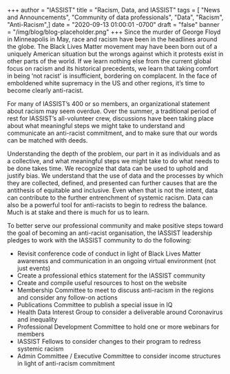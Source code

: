 +++
author = "IASSIST"
title = "Racism, Data, and IASSIST"
tags = [ "News and Announcements", "Community of data professionals", "Data", "Racism", "Anti-Racism",]
date = "2020-09-13 01:00:01 -0700"
draft = "false"
banner = "/img/blog/blog-placeholder.png"
+++
Since the murder of George Floyd in Minneapolis in May, race and racism have been in the headlines around the globe. The Black Lives Matter movement may have been born out of a uniquely American situation but the wrongs against which it protests exist in other parts of the world. If we learn nothing else from the current global focus on racism and its historical precedents, we learn that taking comfort in being ‘not racist’ is insufficient, bordering on complacent. In the face of emboldened white supremacy in the US and other regions, it’s time to become clearly anti-racist. 

For many of IASSIST’s 400 or so members, an organizational statement about racism may seem overdue. Over the summer, a traditional period of rest for IASSIST’s all-volunteer crew, discussions have been taking place about what meaningful steps we might take to understand and communicate an anti-racist commitment, and to make sure that our words can be matched with deeds. 

Understanding the depth of the problem, our part in it as individuals and as a collective, and what meaningful steps we might take to do what needs to be done takes time. We recognize that data can be used to uphold and justify bias. We understand that the use of data and the processes by which they are collected, defined, and presented can further causes that are the antithesis of equitable and inclusive. Even when that is not the intent, data can contribute to the further entrenchment of systemic racism. Data can also be a powerful tool for anti-racists to begin to redress the balance. Much is at stake and there is much for us to learn.

To better serve our professional community and make positive steps toward the goal of becoming an anti-racist organisation, the IASSIST leadership pledges to work with the IASSIST community to do the following:

- Revisit conference code of conduct in light of Black Lives Matter awareness and communication in an ongoing virtual environment (not just events)
- Create a professional ethics statement for the IASSIST community 
- Create and compile useful resources to host on the website 
- Membership Committee to meet to discuss anti-racism in the regions and consider any follow-on actions
- Publications Committee to publish a special issue in IQ
- Health Data Interest Group to consider a deliverable around Coronavirus and inequality
- Professional Development Committee to hold one or more webinars for members
- IASSIST Fellows to consider changes to their program to redress systemic racism
- Admin Committee / Executive Committee to consider income structures in light of anti-racism commitment
